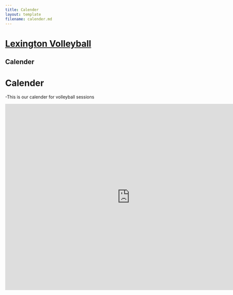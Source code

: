 ```yaml
---
title: Calender
layout: template
filename: calender.md
--- 
```


# [Lexington Volleyball](https://lexvolleyball.github.io)
## Calender 

<h1>Calender</h1>

-This is our calender for volleyball sessions 


<iframe src="https://calendar.google.com/calendar/embed?src=f0bd9bba74c13581c546f0fb768dc9f1127d7d4907aba2a2bbe93bc9597f7512%40group.calendar.google.com&ctz=America%2FNew_York" style="border: 0" width="800" height="600" frameborder="0" scrolling="no"></iframe>
